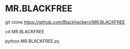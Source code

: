 # MR.BLACKFREE

git clone https://github.com/Blackhackerx/MR.BLACKFREE

cd MR.BLACKFREE

python MR.BLACKFREE.py

